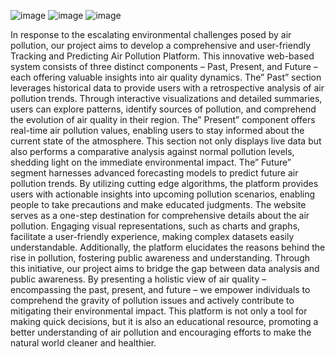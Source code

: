 ![image](https://github.com/vishnu300/API_Django_MLmodel/assets/121032542/f9f5ecb9-f8cd-427e-97b6-2cbee1bff10d)
![image](https://github.com/vishnu300/API_Django_MLmodel/assets/121032542/6460365e-47c7-43b7-a4bd-bc4008fe6a10)
![image](https://github.com/vishnu300/API_Django_MLmodel/assets/121032542/fc49827e-aa6f-437f-a1f4-555933c1650d)

In response to the escalating environmental challenges posed by air pollution, our project aims to develop a comprehensive and user-friendly Tracking and Predicting Air Pollution Platform. This innovative web-based system consists of three distinct components – Past, Present, and Future – each offering valuable insights into air quality dynamics. The” Past” section leverages historical data to provide users with a retrospective analysis of air pollution trends. Through interactive visualizations and detailed summaries, users can explore patterns, identify sources of pollution, and comprehend the evolution of air quality in their region. The” Present” component offers real-time air pollution values, enabling users to stay informed about the current state of the atmosphere. This section not only displays live data but also performs a comparative analysis against normal pollution levels, shedding light on the immediate environmental impact. The” Future” segment harnesses advanced forecasting models to predict future air pollution trends. By utilizing cutting edge algorithms, the platform provides users with actionable insights into upcoming pollution scenarios, enabling people to take precautions and make educated judgments. The website serves as a one-step destination for comprehensive details about the air pollution. Engaging visual representations, such as charts and graphs, facilitate a user-friendly experience, making complex datasets easily understandable. Additionally, the platform elucidates the reasons behind the rise in pollution, fostering public awareness and understanding. Through this initiative, our project aims to bridge the gap between data analysis and public awareness. By presenting a holistic view of air quality – encompassing the past, present, and future – we empower individuals to comprehend the gravity of pollution issues and actively contribute to mitigating their environmental impact. This platform is not only a tool for making quick decisions, but it is also an educational resource, promoting a better understanding of air pollution and encouraging efforts to make the natural world cleaner and healthier.




